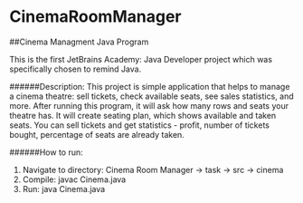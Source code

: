 # CinemaRoomManager
##Cinema Managment Java Program

This is the first JetBrains Academy: Java Developer project which was specifically chosen to remind Java.

######Description:
This project is simple application that helps to manage a cinema theatre: sell tickets, 
check available seats, see sales statistics, and more.
After running this program, it will ask how many rows and seats your theatre has. It will create
seating plan, which shows available and taken seats. You can sell tickets and get statistics - profit, 
number of tickets bought, percentage of seats are already taken.

######How to run:
1. Navigate to directory: Cinema Room Manager -> task -> src -> cinema
2. Compile: javac Cinema.java
3. Run: java Cinema.java
